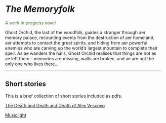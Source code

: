 # _The Memoryfolk_

<span style='color: #467237;'>A work in progress novel</span>

Ghost Orchid, the last of the woodfolk, guides a stranger through aer memory palace, recounting events from the destruction of aer homeland, aer attempts to contact the great spirits, and hiding from aer powerful enemies who are carving up the world’s largest mountain to complete their spell. As ae wanders the halls, Ghost Orchid realises that things are not as ae left them - memories are missing, walls are broken, and ae are not the only one who lives there…

---

## Short stories

This is a brief collection of short stories included as pdfs.



[The Death and Death and Death of Alex Vescovo](/content/media/The%20Death%20and%20Death%20and%20Death%20of%20Alex%20Vescovo.pdf)


[Musiclight](/content/media/Musiclight.pdf)

